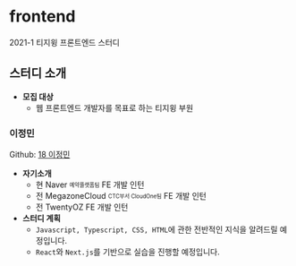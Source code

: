 # frontend
2021-1 티지윙 프론트엔드 스터디

## 스터디 소개
- **모집 대상**
  - 웹 프론트엔드 개발자를 목표로 하는 티지윙 부원

### 이정민
Github: [18 이정민](https://github.com/danmin20)
- **자기소개**
  - 현 Naver <sub><sup>예약플랫폼팀</sup></sub> FE 개발 인턴
  - 전 MegazoneCloud <sub><sup>CTC부서 CloudOne팀</sup></sub> FE 개발 인턴
  - 전 TwentyOZ FE 개발 인턴
- **스터디 계획**
  - `Javascript, Typescript, CSS, HTML`에 관한 전반적인 지식을 알려드릴 예정입니다.
  - `React`와 `Next.js`를 기반으로 실습을 진행할 예정입니다.
